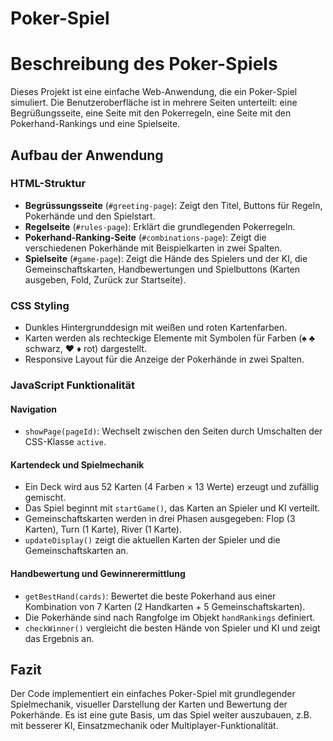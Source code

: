 # Poker-Spiel

# Beschreibung des Poker-Spiels

Dieses Projekt ist eine einfache Web-Anwendung, die ein Poker-Spiel simuliert. Die Benutzeroberfläche ist in mehrere Seiten unterteilt: eine Begrüßungsseite, eine Seite mit den Pokerregeln, eine Seite mit den Pokerhand-Rankings und eine Spielseite.

## Aufbau der Anwendung

### HTML-Struktur
- **Begrüssungsseite** (`#greeting-page`): Zeigt den Titel, Buttons für Regeln, Pokerhände und den Spielstart.
- **Regelseite** (`#rules-page`): Erklärt die grundlegenden Pokerregeln.
- **Pokerhand-Ranking-Seite** (`#combinations-page`): Zeigt die verschiedenen Pokerhände mit Beispielkarten in zwei Spalten.
- **Spielseite** (`#game-page`): Zeigt die Hände des Spielers und der KI, die Gemeinschaftskarten, Handbewertungen und Spielbuttons (Karten ausgeben, Fold, Zurück zur Startseite).

### CSS Styling
- Dunkles Hintergrunddesign mit weißen und roten Kartenfarben.
- Karten werden als rechteckige Elemente mit Symbolen für Farben (♠ ♣ schwarz, ♥ ♦ rot) dargestellt.
- Responsive Layout für die Anzeige der Pokerhände in zwei Spalten.

### JavaScript Funktionalität

#### Navigation
- `showPage(pageId)`: Wechselt zwischen den Seiten durch Umschalten der CSS-Klasse `active`.

#### Kartendeck und Spielmechanik
- Ein Deck wird aus 52 Karten (4 Farben × 13 Werte) erzeugt und zufällig gemischt.
- Das Spiel beginnt mit `startGame()`, das Karten an Spieler und KI verteilt.
- Gemeinschaftskarten werden in drei Phasen ausgegeben: Flop (3 Karten), Turn (1 Karte), River (1 Karte).
- `updateDisplay()` zeigt die aktuellen Karten der Spieler und die Gemeinschaftskarten an.

#### Handbewertung und Gewinnerermittlung
- `getBestHand(cards)`: Bewertet die beste Pokerhand aus einer Kombination von 7 Karten (2 Handkarten + 5 Gemeinschaftskarten).
- Die Pokerhände sind nach Rangfolge im Objekt `handRankings` definiert.
- `checkWinner()` vergleicht die besten Hände von Spieler und KI und zeigt das Ergebnis an.

## Fazit
Der Code implementiert ein einfaches Poker-Spiel mit grundlegender Spielmechanik, visueller Darstellung der Karten und Bewertung der Pokerhände. Es ist eine gute Basis, um das Spiel weiter auszubauen, z.B. mit besserer KI, Einsatzmechanik oder Multiplayer-Funktionalität.
